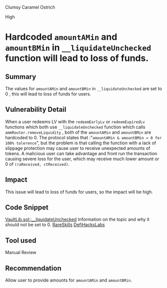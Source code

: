 Clumsy Caramel Ostrich

High

# Hardcoded `amountAMin` and `amountBMin`  in `__liquidateUnchecked` function will lead to loss of funds.

## Summary
The values for  `amountAMin` and `amountBMin`  in `__liquidateUnchecked` are set to 0 , this will lead to loss of funds for users.
## Vulnerability Detail
When a user redeems LV with the `redeemEarlyLv` or `redeemExpiredLv` functions which both use `__liquidateUnchecked` function which calls ` ammRouter.removeLiquidity` , both of the  `amountAMin` and `amountBMin`  are hardcoded to 0. The protocol states that :"`amountAMin & amountBMin = 0 for 100% tolerence`", but the problem is that calling the function with a lack of slippage protection may cause user to receive unexpected amounts of tokens. A malicious user can take advantage and front run the transaction causing severe loss for the user, which may receive much lower amount or 0 of `(raReceived, ctReceived)`.
## Impact
This issue will lead to loss of funds for users, so the impact will be high.
## Code Snippet
[VaultLib.sol::__liquidateUnchecked](https://github.com/sherlock-audit/2024-08-cork-protocol/blob/db23bf67e45781b00ee6de5f6f23e621af16bd7e/Depeg-swap/contracts/libraries/VaultLib.sol#L282)
Information on the topic and why it should not be set to 0.
[RareSkills](https://www.rareskills.io/post/uniswap-v2-router)
[DefiHacksLabs](https://defihacklabs.substack.com/i/120745900/incorrect-slippage-calculation)
## Tool used

Manual Review

## Recommendation
Allow user to provide amounts for `amountAMin` and `amountBMin`.